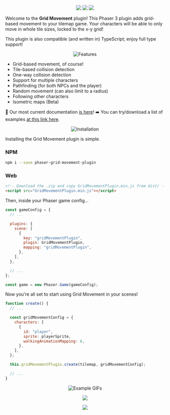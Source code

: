 <p align="center">
    <img src="https://img.shields.io/github/v/release/Annoraaq/phaser-grid-movement-plugin?style=for-the-badge&color=brightgreen">
    <img src="https://img.shields.io/github/stars/Annoraaq/phaser-grid-movement-plugin?style=for-the-badge&color=yellow">
    <img src="https://img.shields.io/badge/made%20with-TypeScript-blue?style=for-the-badge">
</p>

Welcome to the **Grid Movement** plugin! This Phaser 3 plugin adds grid-based movement to your tilemap game. Your characters will be able to only move in whole tile sizes, locked to the x-y grid!

This plugin is also compatible (and written in) TypeScript; enjoy full type support!

<p align="center">
    <img src="https://github.com/Annoraaq/phaser-grid-movement-plugin/blob/master/images/features-label.png" alt="Features" />
</p>

- Grid-based movement, of course!
- Tile-based collision detection
- One-way collision detection
- Support for multiple characters
- Pathfinding (for both NPCs and the player)
- Random movement (can also limit to a radius)
- Following other characters
- Isometric maps (Beta)

📖 Our most current documentation [is here](https://github.com/Annoraaq/phaser-grid-movement-plugin/wiki)!
➡️ You can try/download a list of examples [at this link here](https://annoraaq.github.io/phaser-grid-movement-plugin/examples/).

<p align="center">
    <img src="https://github.com/Annoraaq/phaser-grid-movement-plugin/blob/master/images/installation-label.png" alt="Installation" />
</p>

Installing the Grid Movement plugin is simple.

### NPM

```bash
npm i --save phaser-grid-movement-plugin
```

### Web

```html
<!-- Download the .zip and copy GridMovementPlugin.min.js from dist/ -->
<script src="GridMovementPlugin.min.js"></script>
```

Then, inside your Phaser game config...

```javascript
const gameConfig = {
  // ...

  plugins: {
    scene: [
      {
        key: "gridMovementPlugin",
        plugin: GridMovementPlugin,
        mapping: "gridMovementPlugin",
      },
    ],
  },

  // ...
};

const game = new Phaser.Game(gameConfig);
```

Now you're all set to start using Grid Movement in your scenes!

```javascript
function create() {
  // ...

  const gridMovementConfig = {
    characters: [
      {
        id: "player",
        sprite: playerSprite,
        walkingAnimationMapping: 6,
      },
    ],
  };

  this.gridMovementPlugin.create(tilemap, gridMovementConfig);

  // ...
}
```

<p align="center">
    <img src="https://github.com/Annoraaq/phaser-grid-movement-plugin/blob/master/images/gifs-label.png" alt="Example GIFs" />
</p>
<p align="center">
    <img src="https://github.com/Annoraaq/phaser-grid-movement-plugin/raw/master/images/movement.gif" />
</p>

<p align="center">
    <img src="https://github.com/Annoraaq/phaser-grid-movement-plugin/raw/master/images/radius-movement.gif" />
</p>
